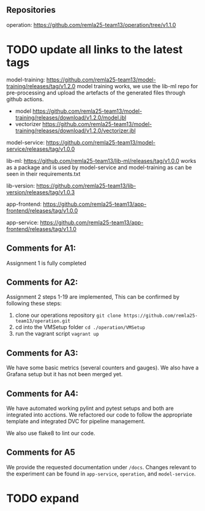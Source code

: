 ## Repositories
operation: https://github.com/remla25-team13/operation/tree/v1.1.0

# TODO update all links to the latest tags

model-training: https://github.com/remla25-team13/model-training/releases/tag/v1.2.0  model training works, we use the lib-ml repo for pre-processing and upload the artefacts of the generated files through github actions.
- model https://github.com/remla25-team13/model-training/releases/download/v1.2.0/model.jbl
- vectorizer https://github.com/remla25-team13/model-training/releases/download/v1.2.0/vectorizer.jbl

model-service: https://github.com/remla25-team13/model-service/releases/tag/v1.0.0

lib-ml: https://github.com/remla25-team13/lib-ml/releases/tag/v1.0.0 works as a package and is used by model-service and model-training as can be seen in their requirements.txt

lib-version: https://github.com/remla25-team13/lib-version/releases/tag/v1.0.3

app-frontend: https://github.com/remla25-team13/app-frontend/releases/tag/v1.0.0

app-service: https://github.com/remla25-team13/app-frontend/releases/tag/v1.1.0

## Comments for A1:
Assignment 1 is fully completed

## Comments for A2:
Assignment 2 steps 1-19 are implemented,
This can be confirmed by following these steps:
1. clone our operations repository ```git clone https://github.com/remla25-team13/operation.git```
2. cd into the VMSetup folder ```cd ./operation/VMSetup```
3. run the vagrant script ```vagrant up```

## Comments for A3:
We have some basic metrics (several counters and gauges). We also have a Grafana setup but it has not been merged yet.

## Comments for A4:
We have automated working pylint and pytest setups and both are integrated into acctions. We refactored our code to follow the appropriate template and integrated DVC for pipeline management. 

We also use flake8 to lint our code.

## Comments for A5
We provide the requested documentation under `/docs`. Changes relevant to the experiment can be found in `app-service`, `operation`, and `model-service`.
# TODO expand
